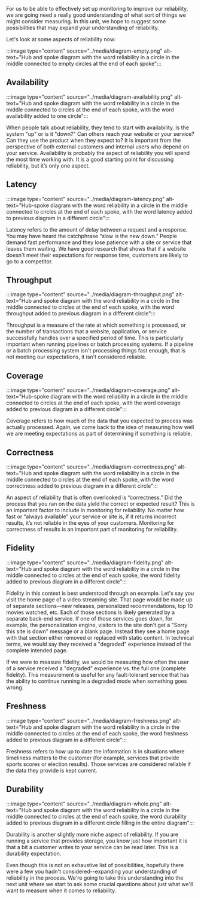For us to be able to effectively set up monitoring to improve our reliability,
we are going need a really good understanding of what sort of things we
might consider measuring. In this unit, we hope to suggest some
possibilities that may expand your understanding of reliability.

Let's look at some aspects of reliability now:

:::image type="content" source="../media/diagram-empty.png" alt-text="Hub and spoke diagram with the word reliability in a circle in the middle connected to empty circles at the end of each spoke":::

## Availability

:::image type="content" source="../media/diagram-availability.png" alt-text="Hub and spoke diagram with the word reliability in a circle in the middle connected to circles at the end of each spoke, with the word availability added to one circle":::

When people talk about reliability, they tend to start with availability.
Is the system "up" or is it "down?" Can others reach your website or your
service? Can they use the product when they expect to? It is important from
the perspective of both external customers and internal users who depend on
your service. Availability is probably the aspect of reliability you will
spend the most time working with. It is a good starting point for
discussing reliability, but it’s only one aspect.

## Latency

:::image type="content" source="../media/diagram-latency.png" alt-text="Hub-spoke diagram with the word reliability in a circle in the middle connected to circles at the end of each spoke, with the word latency added to previous diagram in a different circle":::

Latency refers to the amount of delay between a request and a response. You
may have heard the catchphrase “slow is the new down.” People demand fast
performance and they lose patience with a site or service that leaves them
waiting. We have good research that shows that if a website doesn't meet
their expectations for response time, customers are likely to go to a
competitor.

## Throughput

:::image type="content" source="../media/diagram-throughput.png" alt-text="Hub and spoke diagram with the word reliability in a circle in the middle connected to circles at the end of each spoke, with the word throughput added to previous diagram in a different circle":::

Throughput is a measure of the rate at which something is processed, or the
number of transactions that a website, application, or service successfully
handles over a specified period of time. This is particularly important
when running pipelines or batch processing systems. If a pipeline or a
batch processing system isn't processing things fast enough, that is not
meeting our expectations, it isn't considered reliable.

## Coverage

:::image type="content" source="../media/diagram-coverage.png" alt-text="Hub-spoke diagram with the word reliability in a circle in the middle connected to circles at the end of each spoke, with the word coverage added to previous diagram in a different circle":::

Coverage refers to how much of the data that you expected to process was
actually processed. Again, we come back to the idea of measuring how well
we are meeting expectations as part of determining if something is
reliable.

## Correctness

:::image type="content" source="../media/diagram-correctness.png" alt-text="Hub and spoke diagram with the word reliability in a circle in the middle connected to circles at the end of each spoke, with the word correctness added to previous diagram in a different circle":::

An aspect of reliability that is often overlooked is “correctness.” Did the
process that you ran on the data yield the correct or expected result? This
is an important factor to include in monitoring for reliability. No matter
how fast or “always available” your service or site is, if it returns
incorrect results, it’s not reliable in the eyes of your customers.
Monitoring for correctness of results is an important part of monitoring
for reliability.

## Fidelity

:::image type="content" source="../media/diagram-fidelity.png" alt-text="Hub and spoke diagram with the word reliability in a circle in the middle connected to circles at the end of each spoke, the word fidelity added to previous diagram in a different circle":::

Fidelity in this context is best understood through an example. Let's say
you visit the home page of a video streaming site. That page would be made
up of separate sections--new releases, personalized recommendations, top 10
movies watched, etc. Each of those sections is likely generated by a
separate back-end service. If one of those services goes down, for example,
the personalization engine, visitors to the site don't get a "Sorry this
site is down" message or a blank page. Instead they see a home page with
that section either removed or replaced with static content. In technical
terms, we would say they received a "degraded" experience instead of the
complete intended page.

If we were to measure fidelity, we would be measuring how often the user of
a service received a "degraded" experience vs. the full one (complete
fidelity). This measurement is useful for any fault-tolerant service that
has the ability to continue running in a degraded mode when something goes
wrong.

## Freshness

:::image type="content" source="../media/diagram-freshness.png" alt-text="Hub and spoke diagram with the word reliability in a circle in the middle connected to circles at the end of each spoke, the word freshness added to previous diagram in a different circle":::

Freshness refers to how up to date the information is in situations where
timeliness matters to the customer (for example, services that provide
sports scores or election results). Those services are considered reliable
if the data they provide is kept current.

## Durability

:::image type="content" source="../media/diagram-whole.png" alt-text="Hub and spoke diagram with the word reliability in a circle in the middle connected to circles at the end of each spoke, the word durability added to previous diagram in a different circle filling in the entire diagram":::

Durability is another slightly more niche aspect of reliability. If you are
running a service that provides storage, you know just how important it is
that a bit a customer writes to your service can be read later. This is a
durability expectation.

Even though this is not an exhaustive list of possibilities, hopefully
there were a few you hadn't considered--expanding your understanding of
reliability in the process. We're going to take this understanding into the
next unit where we start to ask some crucial questions about just what
we'll want to measure when it comes to reliability.
